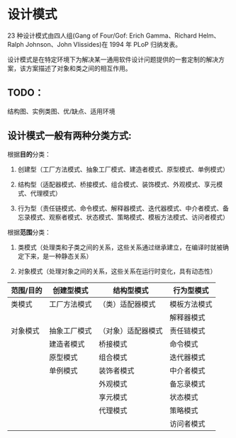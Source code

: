 # 设计模式

23 种设计模式由四人组(Gang of Four/Gof: Erich Gamma、Richard Helm、Ralph Johnson、John Vlissides)在 1994 年 PLoP 归纳发表。

设计模式是在特定环境下为解决某一通用软件设计问题提供的一套定制的解决方案，该方案描述了对象和类之间的相互作用。

## TODO：

结构图、实例类图、优/缺点、适用环境

## 设计模式一般有两种分类方式:

根据**目的**分类：

1. 创建型（工厂方法模式、抽象工厂模式、建造者模式、原型模式、单例模式）

2. 结构型（适配器模式、桥接模式、组合模式、装饰模式、外观模式、享元模式、代理模式）

3. 行为型（责任链模式、命令模式、解释器模式、迭代器模式、中介者模式、备忘录模式、观察者模式、状态模式、策略模式、模板方法模式、访问者模式）

根据**范围**分类：

1. 类模式（处理类和子类之间的关系，这些关系通过继承建立，在编译时就被确定下来，是一种静态关系）

2. 对象模式（处理对象之间的关系，这些关系在运行时变化，具有动态性）

| 范围/目的 | 创建型模式   | 结构型模式         | 行为型模式   |
| --------- | ------------ | ------------------ | ------------ |
| 类模式    | 工厂方法模式 | （类）适配器模式   | 模板方法模式 |
|           |              |                    | 解释器模式   |
| 对象模式  | 抽象工厂模式 | （对象）适配器模式 | 责任链模式   |
|           | 建造者模式   | 桥接模式           | 命令模式     |
|           | 原型模式     | 组合模式           | 迭代器模式   |
|           | 单例模式     | 装饰者模式         | 中介者模式   |
|           |              | 外观模式           | 备忘录模式   |
|           |              | 享元模式           | 状态模式     |
|           |              | 代理模式           | 策略模式     |
|           |              |                    | 访问者模式   |